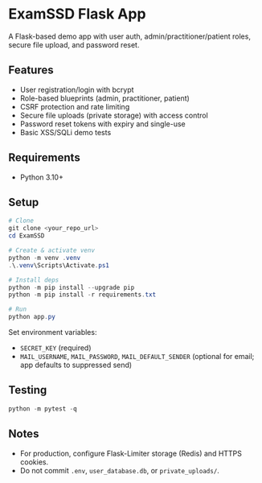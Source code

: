 # ExamSSD Flask App

A Flask-based demo app with user auth, admin/practitioner/patient roles, secure file upload, and password reset.

## Features
- User registration/login with bcrypt
- Role-based blueprints (admin, practitioner, patient)
- CSRF protection and rate limiting
- Secure file uploads (private storage) with access control
- Password reset tokens with expiry and single-use
- Basic XSS/SQLi demo tests

## Requirements
- Python 3.10+

## Setup
```powershell
# Clone
git clone <your_repo_url>
cd ExamSSD

# Create & activate venv
python -m venv .venv
.\.venv\Scripts\Activate.ps1

# Install deps
python -m pip install --upgrade pip
python -m pip install -r requirements.txt

# Run
python app.py
```

Set environment variables:
- `SECRET_KEY` (required)
- `MAIL_USERNAME`, `MAIL_PASSWORD`, `MAIL_DEFAULT_SENDER` (optional for email; app defaults to suppressed send)

## Testing
```powershell
python -m pytest -q
```

## Notes
- For production, configure Flask-Limiter storage (Redis) and HTTPS cookies.
- Do not commit `.env`, `user_database.db`, or `private_uploads/`.
